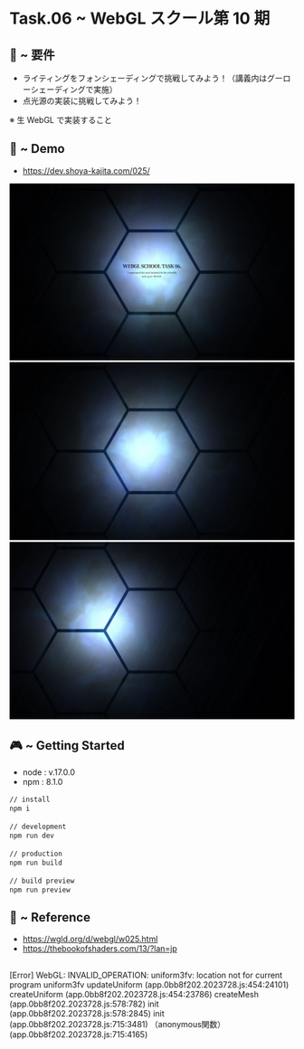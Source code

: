 # Task.06 ~ WebGL スクール第 10 期

## 🪬 ~ 要件

- ライティングをフォンシェーディングで挑戦してみよう！（講義内はグーローシェーディングで実施）
- 点光源の実装に挑戦してみよう！

※ 生 WebGL で実装すること

## 👾 ~ Demo

- https://dev.shoya-kajita.com/025/

<img src="screenshot1.webp">
<img src="screenshot2.webp">
<img src="screenshot3.webp">

## 🎮 ~ Getting Started

- node : v.17.0.0
- npm : 8.1.0

```
// install
npm i

// development
npm run dev

// production
npm run build

// build preview
npm run preview
```

## 📖 ~ Reference

- https://wgld.org/d/webgl/w025.html
- https://thebookofshaders.com/13/?lan=jp


## 

[Error] WebGL: INVALID_OPERATION: uniform3fv: location not for current program
	uniform3fv
	updateUniform (app.0bb8f202.2023728.js:454:24101)
	createUniform (app.0bb8f202.2023728.js:454:23786)
	createMesh (app.0bb8f202.2023728.js:578:782)
	init (app.0bb8f202.2023728.js:578:2845)
	init (app.0bb8f202.2023728.js:715:3481)
	（anonymous関数） (app.0bb8f202.2023728.js:715:4165)